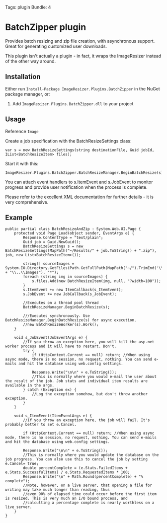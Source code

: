Tags: plugin
Bundle: 4

# BatchZipper plugin

Provides batch resizing and zip file creation, with asynchronous support. Great for generating customized user downloads.

This plugin isn't actually a plugin - in fact, it wraps the ImageResizer instead of the other way around.

## Installation

Either run `Install-Package ImageResizer.Plugins.BatchZipper` in the NuGet package manager, or:

1. Add `ImageResizer.Plugins.BatchZipper.dll` to your project


## Usage

Reference `Image`

Create a job specification with the BatchResizeSettings class:

	var s = new BatchResizeSettings(string destinationFile, Guid jobId, IList<BatchResizeItem> files);

Start it with this:

	ImageResizer.Plugins.BatchZipper.BatchResizeManager.BeginBatchResize(s)

You can attach event handlers to s.ItemEvent and s.JobEvent to monitor progress and provide user notification when the process is complete.

Please refer to the excellent XML documentation for further details - it is very comprehensive.


## Example

	public partial class BatchResizeAndZip : System.Web.UI.Page {
	    protected void Page_Load(object sender, EventArgs e) {
	        Response.ContentType = "text/plain";
	        Guid job = Guid.NewGuid();
	        BatchResizeSettings s = new BatchResizeSettings(MapPath("~/Results/" + job.ToString() + ".zip"), job, new List<BatchResizeItem>());

	        string[] sourceImages = System.IO.Directory.GetFiles(Path.GetFullPath(MapPath("~/").TrimEnd('\\') + "\\..\\Images"), "*");
	        foreach (string img in sourceImages) {
	            s.files.Add(new BatchResizeItem(img, null, "?width=100"));
	        }
	        s.ItemEvent += new ItemCallback(s_ItemEvent);
	        s.JobEvent += new JobCallback(s_JobEvent);

	        //Executes on a thread pool thread
	        BatchResizeManager.BeginBatchResize(s);

	        ///Executes synchronously. Use  BatchResizeManager.BeginBatchResize(s) for async execution.
	        //new BatchResizeWorker(s).Work();
	    }

	    void s_JobEvent(JobEventArgs e) {
	        //If you throw an exception here, you will kill the asp.net worker process and it will have to restart. Don't.
	        try {
	            if (HttpContext.Current == null) return; //When using async mode, there is no session, no request, nothing. You can send e-mails and hit the database using web.config settings.

	            Response.Write("\n\n" + e.ToString());
	            //This is normally where you would e-mail the user about the result of the job. Job stats and individual item results are available in the args.
	        } catch (Exception ex) {
	            //Log the exception somehow, but don't throw another exception.
	        }
	    }

	    void s_ItemEvent(ItemEventArgs e) {
	        //If you throw an exception here, the job will fail. It's probably better to set e.Cancel.

	        if (HttpContext.Current == null) return; //When using async mode, there is no session, no request, nothing. You can send e-mails and hit the database using web.config settings.

	        Response.Write("\n\n" + e.ToString());
	        //This is normally where you would update the database on the job progress. You can also use this to cancel the job by setting e.Cancel= true;
	        double percentComplete = (e.Stats.FailedItems + e.Stats.SuccessfulItems) / e.Stats.RequestedItems * 100;
	        Response.Write("\n" + Math.Round(percentComplete) + "% complete");
	        //Note, however, on a live server, that opening a file for writing may take much longer than reading, thus
	        //even 90% of elapsed time could occur before the first item is resized. This is very much an I/O bound process, and 
	        //calculting a percentage complete is nearly worthless on a live server.
	    }
	}